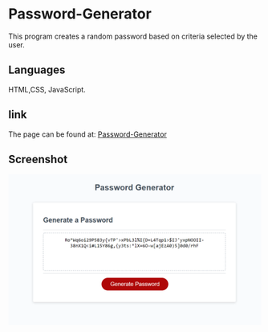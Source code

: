 # Password-Generator
This program creates a random password based on criteria selected by the user.
## Languages
HTML,CSS, JavaScript.
## link
The page can be found at:
<a href=https://martha121.github.io/password-generator> Password-Generator</a>

## Screenshot
![Martha-Portfolio screenshot](./assets/images/appscreenshot.png) 